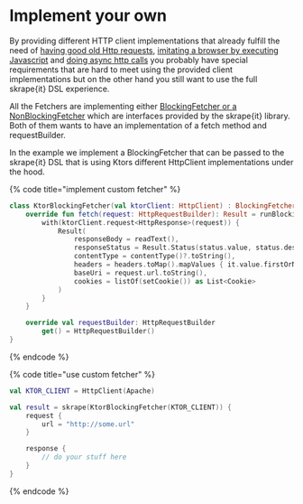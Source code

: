 # Implement your own

By providing different HTTP client implementations that already fulfill the need of [having good old Http requests](httpfetcher.md), [imitating a browser by executing Javascript](browserfetcher.md) and [doing async http calls](asyncfetcher.md) you probably have special requirements that are hard to meet using the provided client implementations but on the other hand you still want to use the full skrape{it} DSL experience.

All the Fetchers are implementing either [BlockingFetcher or a NonBlockingFetcher](https://github.com/skrapeit/skrape.it/blob/master/fetcher/base-fetcher/src/main/kotlin/it/skrape/fetcher/BaseFetcher.kt) which are interfaces provided by the skrape{it} library. Both of them wants to have an implementation of a fetch method and requestBuilder.

In the example we implement a BlockingFetcher that can be passed to the skrape{it} DSL that is using Ktors different HttpClient implementations under the hood.

{% code title="implement custom fetcher" %}
```kotlin
class KtorBlockingFetcher(val ktorClient: HttpClient) : BlockingFetcher<HttpRequestBuilder> {
    override fun fetch(request: HttpRequestBuilder): Result = runBlocking {
        with(ktorClient.request<HttpResponse>(request)) {
            Result(
                responseBody = readText(),
                responseStatus = Result.Status(status.value, status.description),
                contentType = contentType()?.toString(),
                headers = headers.toMap().mapValues { it.value.firstOrNull().orEmpty() },
                baseUri = request.url.toString(),
                cookies = listOf(setCookie()) as List<Cookie>
            )
        }
    }

    override val requestBuilder: HttpRequestBuilder
        get() = HttpRequestBuilder()
}
```
{% endcode %}

{% code title="use custom fetcher" %}
```kotlin
val KTOR_CLIENT = HttpClient(Apache)

val result = skrape(KtorBlockingFetcher(KTOR_CLIENT)) {
    request {
        url = "http://some.url"
    }

    response {
        // do your stuff here
    }
}
```
{% endcode %}

